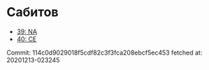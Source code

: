 # Сабитов
- [39: NA](39.md)
- [40: CE](40.md)

Commit: 114c0d9029018f5cdf82c3f3fca208ebcf5ec453
 fetched at: 20201213-023245
